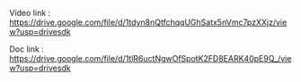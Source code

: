 Video link : https://drive.google.com/file/d/1tdyn8nQtfchqqUGhSatx5nVmc7pzXXjz/view?usp=drivesdk 

Doc link : https://drive.google.com/file/d/1tlR6uctNgwOfSpotK2FD8EARK40pE9Q_/view?usp=drivesdk 
